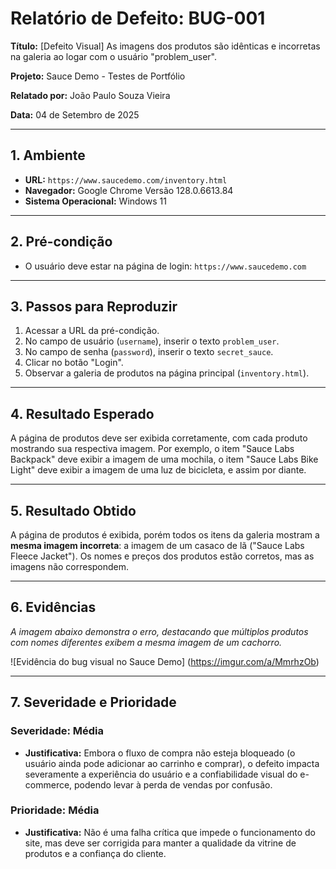 # Relatório de Defeito: BUG-001

**Título:** [Defeito Visual] As imagens dos produtos são idênticas e incorretas na galeria ao logar com o usuário "problem_user".

**Projeto:** Sauce Demo - Testes de Portfólio

**Relatado por:** João Paulo Souza Vieira

**Data:** 04 de Setembro de 2025

---

## 1. Ambiente

* **URL:** `https://www.saucedemo.com/inventory.html`
* **Navegador:** Google Chrome Versão 128.0.6613.84
* **Sistema Operacional:** Windows 11

---

## 2. Pré-condição

* O usuário deve estar na página de login: `https://www.saucedemo.com`

---

## 3. Passos para Reproduzir

1.  Acessar a URL da pré-condição.
2.  No campo de usuário (`username`), inserir o texto `problem_user`.
3.  No campo de senha (`password`), inserir o texto `secret_sauce`.
4.  Clicar no botão "Login".
5.  Observar a galeria de produtos na página principal (`inventory.html`).

---

## 4. Resultado Esperado

A página de produtos deve ser exibida corretamente, com cada produto mostrando sua respectiva imagem. Por exemplo, o item "Sauce Labs Backpack" deve exibir a imagem de uma mochila, o item "Sauce Labs Bike Light" deve exibir a imagem de uma luz de bicicleta, e assim por diante.

---

## 5. Resultado Obtido

A página de produtos é exibida, porém todos os itens da galeria mostram a **mesma imagem incorreta**: a imagem de um casaco de lã ("Sauce Labs Fleece Jacket"). Os nomes e preços dos produtos estão corretos, mas as imagens não correspondem.

---

## 6. Evidências

*A imagem abaixo demonstra o erro, destacando que múltiplos produtos com nomes diferentes exibem a mesma imagem de um cachorro.*

![Evidência do bug visual no Sauce Demo] (https://imgur.com/a/MmrhzOb)

---

## 7. Severidade e Prioridade

### Severidade: Média

* **Justificativa:** Embora o fluxo de compra não esteja bloqueado (o usuário ainda pode adicionar ao carrinho e comprar), o defeito impacta severamente a experiência do usuário e a confiabilidade visual do e-commerce, podendo levar à perda de vendas por confusão.

### Prioridade: Média

* **Justificativa:** Não é uma falha crítica que impede o funcionamento do site, mas deve ser corrigida para manter a qualidade da vitrine de produtos e a confiança do cliente.
